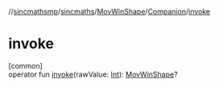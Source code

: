 //[sincmathsmp](../../../../index.md)/[sincmaths](../../index.md)/[MovWinShape](../index.md)/[Companion](index.md)/[invoke](invoke.md)

# invoke

[common]\
operator fun [invoke](invoke.md)(rawValue: [Int](https://kotlinlang.org/api/latest/jvm/stdlib/kotlin/-int/index.html)): [MovWinShape](../index.md)?
